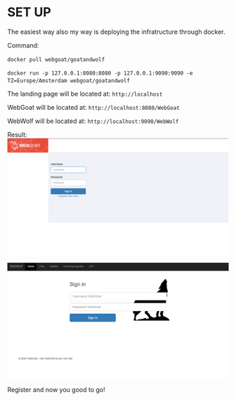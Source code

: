 # SET UP

The easiest way also my way is deploying the infratructure through docker.

Command:

`
docker pull webgoat/goatandwolf
`

`docker run -p 127.0.0.1:8080:8080 -p 127.0.0.1:9090:9090 -e TZ=Europe/Amsterdam webgoat/goatandwolf`

The landing page will be located at: `http://localhost`

WebGoat will be located at: `http://localhost:8080/WebGoat`

WebWolf will be located at: `http://localhost:9090/WebWolf`

Result:
![WebGoat](WebGoat.png)

![WebWolf](WebWolf.png)

Register and now you good to go!
